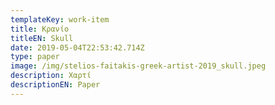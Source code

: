 ```yaml
---
templateKey: work-item
title: Κρανίο
titleEN: Skull
date: 2019-05-04T22:53:42.714Z
type: paper
image: /img/stelios-faitakis-greek-artist-2019_skull.jpeg
description: Χαρτί
descriptionEN: Paper
---
```


